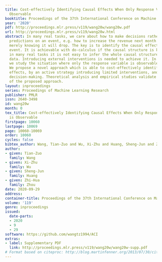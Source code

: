 ```yaml
---
title: Cost-effectively Identifying Causal Effects When Only Response Variable is
  Observable
booktitle: Proceedings of the 37th International Conference on Machine Learning
year: '2020'
pdf: http://proceedings.mlr.press/v119/wang20w/wang20w.pdf
url: http://proceedings.mlr.press/v119/wang20w.html
abstract: In many real tasks, we care about how to make decisions rather than mere
  predictions on an event, e.g. how to increase the revenue next month instead of
  merely knowing it will drop. The key is to identify the causal effects on the desired
  event. It is achievable with do-calculus if the causal structure is known; however,
  in many real tasks it is not easy to infer the whole causal structure with the observational
  data. Introducing external interventions is needed to achieve it. In this paper,
  we study the situation where only the response variable is observable under intervention.
  We propose a novel approach which is able to cost-effectively identify the causal
  effects, by an active strategy introducing limited interventions, and thus guide
  decision-making. Theoretical analysis and empirical studies validate the effectiveness
  of the proposed approach.
layout: inproceedings
series: Proceedings of Machine Learning Research
publisher: PMLR
issn: 2640-3498
id: wang20w
month: 0
tex_title: Cost-effectively Identifying Causal Effects When Only Response Variable
  is Observable
firstpage: 10060
lastpage: 10069
page: 10060-10069
order: 10060
cycles: false
bibtex_author: Wang, Tian-Zuo and Wu, Xi-Zhu and Huang, Sheng-Jun and Zhou, Zhi-Hua
author:
- given: Tian-Zuo
  family: Wang
- given: Xi-Zhu
  family: Wu
- given: Sheng-Jun
  family: Huang
- given: Zhi-Hua
  family: Zhou
date: 2020-09-29
address: 
container-title: Proceedings of the 37th International Conference on Machine Learning
volume: '119'
genre: inproceedings
issued:
  date-parts:
  - 2020
  - 9
  - 29
software: https://github.com/wangtz1994/ACI
extras:
- label: Supplementary PDF
  link: http://proceedings.mlr.press/v119/wang20w/wang20w-supp.pdf
# Format based on citeproc: http://blog.martinfenner.org/2013/07/30/citeproc-yaml-for-bibliographies/
---
```

